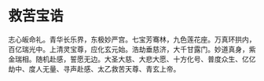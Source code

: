 # 救苦宝诰

志心皈命礼。青华长乐界，东极妙严宫。七宝芳骞林，九色莲花座。万真环拱内，百亿瑞光中。上清灵宝尊，应化玄元始。浩劫垂慈济，大千甘露门。妙道真身，紫金瑞相。随机赴感，誓愿无边。大圣大慈、大悲大愿、十方化号、普度众生、亿亿劫中、度人无量、寻声赴感、太乙救苦天尊、青玄上帝。
